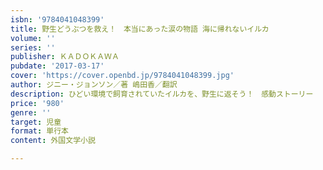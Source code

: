 ```yaml
---
isbn: '9784041048399'
title: 野生どうぶつを救え！　本当にあった涙の物語 海に帰れないイルカ
volume: ''
series: ''
publisher: ＫＡＤＯＫＡＷＡ
pubdate: '2017-03-17'
cover: 'https://cover.openbd.jp/9784041048399.jpg'
author: ジニー・ジョンソン／著 嶋田香／翻訳
description: ひどい環境で飼育されていたイルカを、野生に返そう！　感動ストーリー
price: '980'
genre: ''
target: 児童
format: 単行本
content: 外国文学小説

---
```

